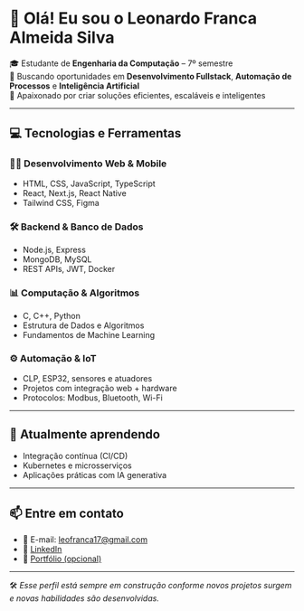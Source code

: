 # 👋 Olá! Eu sou o Leonardo Franca Almeida Silva

🎓 Estudante de **Engenharia da Computação** – 7º semestre  
💼 Buscando oportunidades em **Desenvolvimento Fullstack**, **Automação de Processos** e **Inteligência Artificial**  
🚀 Apaixonado por criar soluções eficientes, escaláveis e inteligentes

---

## 💻 Tecnologias e Ferramentas

### 🧑‍💻 Desenvolvimento Web & Mobile
- HTML, CSS, JavaScript, TypeScript  
- React, Next.js, React Native  
- Tailwind CSS, Figma

### 🛠️ Backend & Banco de Dados
- Node.js, Express  
- MongoDB, MySQL  
- REST APIs, JWT, Docker

### 📊 Computação & Algoritmos
- C, C++, Python  
- Estrutura de Dados e Algoritmos  
- Fundamentos de Machine Learning

### ⚙️ Automação & IoT
- CLP, ESP32, sensores e atuadores  
- Projetos com integração web + hardware  
- Protocolos: Modbus, Bluetooth, Wi-Fi

---

## 🌱 Atualmente aprendendo
- Integração contínua (CI/CD)  
- Kubernetes e microsserviços  
- Aplicações práticas com IA generativa

---

## 📫 Entre em contato

- 📧 E-mail: leofranca17@gmail.com  
- 💼 [LinkedIn](https://www.linkedin.com/in/leonardo-franca-almeida-silva-597b90149/)  
- 🧠 [Portfólio (opcional)](https://leonardo-franca.vercel.app/)  

---

🛠️ *Esse perfil está sempre em construção conforme novos projetos surgem e novas habilidades são desenvolvidas.*

